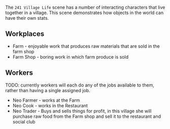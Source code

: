 The `241 Village Life` scene has a number of interacting characters that live together in a village. This scene demonstrates how objects in the world can have their own stats.

## Workplaces

* Farm - enjoyable work that produces raw materials that are sold in the farm shop
* Farm Shop - boring work in which farm produce is sold

## Workers

TODO: currently workers will each do any of the jobs available to them, rather than having a single assigned job.

* Neo Farmer - works at the Farm
* Neo Cook - works in the Restaurant
* Neo Trader - Buys and sells things for profit, in this village she will purchase raw food from the Farm shop and sell it to the restaurant and social club


